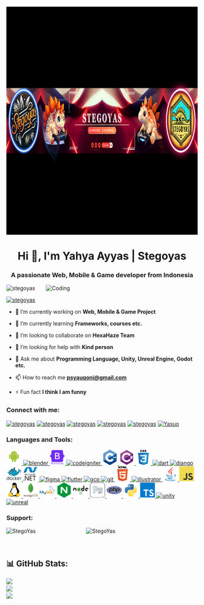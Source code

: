 <a href="https://stegoyas.io" target="blank"><img align="center" src="/bannernya/bannerstegoyas.png" alt="stegoyas" height="600" width="1000" /></a> <br>
<h1 align="center">Hi 👋, I'm Yahya Ayyas | Stegoyas</h1>
<h3 align="center">A passionate Web, Mobile & Game developer from Indonesia</h3>
<img align="right" alt="Coding" width="400" src="https://media4.giphy.com/media/2IudUHdI075HL02Pkk/200w.gif?cid=6c09b952ozcxffqk39wczqczwnn7cltk2gyhvw5i0dcp3qcl&ep=v1_gifs_search&rid=200w.gif&ct=g">
<!--[![MasterHead](/bannernya/bannerstegoyas.png)](https://StegoYas.io)-->

<p align="left"> <img src="https://komarev.com/ghpvc/?username=stegoyas&label=Profile%20views&color=0e75b6&style=flat" alt="stegoyas" /> </p>

<p align="left"> <a href="https://twitter.com/stegoyas" target="blank"><img src="https://img.shields.io/twitter/follow/stegoyas?logo=twitter&style=for-the-badge" alt="stegoyas" /></a> </p>

- 🔭 I’m currently working on **Web, Mobile & Game Project**

- 🌱 I’m currently learning **Frameworks, courses etc.**

- 👯 I’m looking to collaborate on **HexaHaze Team**

- 🤝 I’m looking for help with **Kind person**

- 💬 Ask me about **Programming Language, Unity, Unreal Engine, Godot etc.**

- 📫 How to reach me **psyauqoni@gmail.com**

- ⚡ Fun fact **I think I am funny**

<h3 align="left">Connect with me:</h3>
<p align="left">
<a href="https://twitter.com/stegoyas" target="blank"><img align="center" src="https://raw.githubusercontent.com/rahuldkjain/github-profile-readme-generator/master/src/images/icons/Social/twitter.svg" alt="stegoyas" height="30" width="40" /></a>
<a href="https://linkedin.com/in/stegoyas" target="blank"><img align="center" src="https://raw.githubusercontent.com/rahuldkjain/github-profile-readme-generator/master/src/images/icons/Social/linked-in-alt.svg" alt="stegoyas" height="30" width="40" /></a>
<a href="https://fb.com/stegoyas" target="blank"><img align="center" src="https://raw.githubusercontent.com/rahuldkjain/github-profile-readme-generator/master/src/images/icons/Social/facebook.svg" alt="stegoyas" height="30" width="40" /></a>
<a href="https://instagram.com/stegoyas" target="blank"><img align="center" src="https://raw.githubusercontent.com/rahuldkjain/github-profile-readme-generator/master/src/images/icons/Social/instagram.svg" alt="stegoyas" height="30" width="40" /></a>
<a href="https://www.youtube.com/c/stegoyas" target="blank"><img align="center" src="https://raw.githubusercontent.com/rahuldkjain/github-profile-readme-generator/master/src/images/icons/Social/youtube.svg" alt="stegoyas" height="30" width="40" /></a>
<a href="https://discord.gg/Yasuo" target="blank"><img align="center" src="https://raw.githubusercontent.com/rahuldkjain/github-profile-readme-generator/master/src/images/icons/Social/discord.svg" alt="Yasuo" height="30" width="40" /></a>
</p>

<h3 align="left">Languages and Tools:</h3>
<p align="left"> <a href="https://developer.android.com" target="_blank" rel="noreferrer"> <img src="https://raw.githubusercontent.com/devicons/devicon/master/icons/android/android-original-wordmark.svg" alt="android" width="40" height="40"/> </a> <a href="https://www.blender.org/" target="_blank" rel="noreferrer"> <img src="https://download.blender.org/branding/community/blender_community_badge_white.svg" alt="blender" width="40" height="40"/> </a> <a href="https://getbootstrap.com" target="_blank" rel="noreferrer"> <img src="https://raw.githubusercontent.com/devicons/devicon/master/icons/bootstrap/bootstrap-plain-wordmark.svg" alt="bootstrap" width="40" height="40"/> </a> <a href="https://codeigniter.com" target="_blank" rel="noreferrer"> <img src="https://cdn.worldvectorlogo.com/logos/codeigniter.svg" alt="codeigniter" width="40" height="40"/> </a> <a href="https://www.w3schools.com/cpp/" target="_blank" rel="noreferrer"> <img src="https://raw.githubusercontent.com/devicons/devicon/master/icons/cplusplus/cplusplus-original.svg" alt="cplusplus" width="40" height="40"/> </a> <a href="https://www.w3schools.com/cs/" target="_blank" rel="noreferrer"> <img src="https://raw.githubusercontent.com/devicons/devicon/master/icons/csharp/csharp-original.svg" alt="csharp" width="40" height="40"/> </a> <a href="https://www.w3schools.com/css/" target="_blank" rel="noreferrer"> <img src="https://raw.githubusercontent.com/devicons/devicon/master/icons/css3/css3-original-wordmark.svg" alt="css3" width="40" height="40"/> </a> <a href="https://dart.dev" target="_blank" rel="noreferrer"> <img src="https://www.vectorlogo.zone/logos/dartlang/dartlang-icon.svg" alt="dart" width="40" height="40"/> </a> <a href="https://www.djangoproject.com/" target="_blank" rel="noreferrer"> <img src="https://cdn.worldvectorlogo.com/logos/django.svg" alt="django" width="40" height="40"/> </a> <a href="https://www.docker.com/" target="_blank" rel="noreferrer"> <img src="https://raw.githubusercontent.com/devicons/devicon/master/icons/docker/docker-original-wordmark.svg" alt="docker" width="40" height="40"/> </a> <a href="https://dotnet.microsoft.com/" target="_blank" rel="noreferrer"> <img src="https://raw.githubusercontent.com/devicons/devicon/master/icons/dot-net/dot-net-original-wordmark.svg" alt="dotnet" width="40" height="40"/> </a> <a href="https://www.figma.com/" target="_blank" rel="noreferrer"> <img src="https://www.vectorlogo.zone/logos/figma/figma-icon.svg" alt="figma" width="40" height="40"/> </a> <a href="https://flutter.dev" target="_blank" rel="noreferrer"> <img src="https://www.vectorlogo.zone/logos/flutterio/flutterio-icon.svg" alt="flutter" width="40" height="40"/> </a> <a href="https://cloud.google.com" target="_blank" rel="noreferrer"> <img src="https://www.vectorlogo.zone/logos/google_cloud/google_cloud-icon.svg" alt="gcp" width="40" height="40"/> </a> <a href="https://git-scm.com/" target="_blank" rel="noreferrer"> <img src="https://www.vectorlogo.zone/logos/git-scm/git-scm-icon.svg" alt="git" width="40" height="40"/> </a> <a href="https://www.w3.org/html/" target="_blank" rel="noreferrer"> <img src="https://raw.githubusercontent.com/devicons/devicon/master/icons/html5/html5-original-wordmark.svg" alt="html5" width="40" height="40"/> </a> <a href="https://www.adobe.com/in/products/illustrator.html" target="_blank" rel="noreferrer"> <img src="https://www.vectorlogo.zone/logos/adobe_illustrator/adobe_illustrator-icon.svg" alt="illustrator" width="40" height="40"/> </a> <a href="https://www.java.com" target="_blank" rel="noreferrer"> <img src="https://raw.githubusercontent.com/devicons/devicon/master/icons/java/java-original.svg" alt="java" width="40" height="40"/> </a> <a href="https://developer.mozilla.org/en-US/docs/Web/JavaScript" target="_blank" rel="noreferrer"> <img src="https://raw.githubusercontent.com/devicons/devicon/master/icons/javascript/javascript-original.svg" alt="javascript" width="40" height="40"/> </a> <a href="https://www.linux.org/" target="_blank" rel="noreferrer"> <img src="https://raw.githubusercontent.com/devicons/devicon/master/icons/linux/linux-original.svg" alt="linux" width="40" height="40"/> </a> <a href="https://www.mongodb.com/" target="_blank" rel="noreferrer"> <img src="https://raw.githubusercontent.com/devicons/devicon/master/icons/mongodb/mongodb-original-wordmark.svg" alt="mongodb" width="40" height="40"/> </a> <a href="https://www.mysql.com/" target="_blank" rel="noreferrer"> <img src="https://raw.githubusercontent.com/devicons/devicon/master/icons/mysql/mysql-original-wordmark.svg" alt="mysql" width="40" height="40"/> </a> <a href="https://www.nginx.com" target="_blank" rel="noreferrer"> <img src="https://raw.githubusercontent.com/devicons/devicon/master/icons/nginx/nginx-original.svg" alt="nginx" width="40" height="40"/> </a> <a href="https://nodejs.org" target="_blank" rel="noreferrer"> <img src="https://raw.githubusercontent.com/devicons/devicon/master/icons/nodejs/nodejs-original-wordmark.svg" alt="nodejs" width="40" height="40"/> </a> <a href="https://www.photoshop.com/en" target="_blank" rel="noreferrer"> <img src="https://raw.githubusercontent.com/devicons/devicon/master/icons/photoshop/photoshop-line.svg" alt="photoshop" width="40" height="40"/> </a> <a href="https://www.php.net" target="_blank" rel="noreferrer"> <img src="https://raw.githubusercontent.com/devicons/devicon/master/icons/php/php-original.svg" alt="php" width="40" height="40"/> </a> <a href="https://www.python.org" target="_blank" rel="noreferrer"> <img src="https://raw.githubusercontent.com/devicons/devicon/master/icons/python/python-original.svg" alt="python" width="40" height="40"/> </a> <a href="https://www.typescriptlang.org/" target="_blank" rel="noreferrer"> <img src="https://raw.githubusercontent.com/devicons/devicon/master/icons/typescript/typescript-original.svg" alt="typescript" width="40" height="40"/> </a> <a href="https://unity.com/" target="_blank" rel="noreferrer"> <img src="https://www.vectorlogo.zone/logos/unity3d/unity3d-icon.svg" alt="unity" width="40" height="40"/> </a> <a href="https://unrealengine.com/" target="_blank" rel="noreferrer"> <img src="https://raw.githubusercontent.com/kenangundogan/fontisto/036b7eca71aab1bef8e6a0518f7329f13ed62f6b/icons/svg/brand/unreal-engine.svg" alt="unreal" width="40" height="40"/> </a> </p>

<h3 align="left">Support:</h3>
<p><a href="https://www.buymeacoffee.com/StegoYas"> <img align="left" src="https://cdn.buymeacoffee.com/buttons/v2/default-yellow.png" height="50" width="210" alt="StegoYas" /></a><a href="https://ko-fi.com/StegoYas"> <img align="left" src="https://cdn.ko-fi.com/cdn/kofi3.png?v=3" height="50" width="210" alt="StegoYas" /></a></p>

<!-- <br><br>
<p><img align="left" src="https://github-readme-stats.vercel.app/api/top-langs?username=stegoyas&show_icons=true&locale=en&layout=compact" alt="stegoyas" /></p>
<p>&nbsp;<img align="left" src="https://github-readme-stats.vercel.app/api?username=stegoyas&show_icons=true&locale=en" alt="stegoyas" /></p>
<br><br><br>
<p><img align="left" src="https://github-readme-streak-stats.herokuapp.com/?user=stegoyas&" alt="stegoyas" /></p>
 -->
<br><br><br>
 
## 📊 GitHub Stats:
![](https://github-readme-stats.vercel.app/api/top-langs/?username=stegoyas&theme=synthwave&hide_border=false&include_all_commits=false&count_private=false&layout=compact)<br/>
![](https://github-readme-stats.vercel.app/api?username=stegoyas&theme=synthwave&hide_border=false&include_all_commits=false&count_private=false)<br/>
![](https://github-readme-streak-stats.herokuapp.com/?user=stegoyas&theme=synthwave&hide_border=false)<br/>
##

